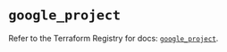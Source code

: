 # `google_project`

Refer to the Terraform Registry for docs: [`google_project`](https://registry.terraform.io/providers/hashicorp/google-beta/6.42.0/docs/resources/google_project).
